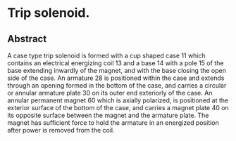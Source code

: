 # Trip solenoid.

## Abstract
A case type trip solenoid is formed with a cup shaped case 11 which contains an electrical energizing coil 13 and a base 14 with a pole 15 of the base extending inwardly of the magnet, and with the base closing the open side of the case. An armature 28 is positioned within the case and extends through an opening formed in the bottom of the case, and carries a circular or annular armature plate 30 on its outer end exteriorly of the case. An annular permanent magnet 60 which is axially polarized, is positioned at the exterior surface of the bottom of the case, and carries a magnet plate 40 on its opposite surface between the magnet and the armature plate. The magnet has sufficient force to hold the armature in an energized position after power is removed from the coil.